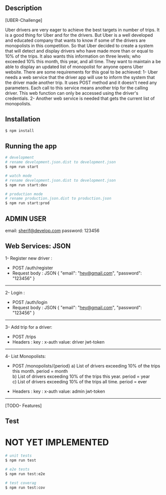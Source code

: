 ## Description

[UBER-Challenge]

Uber drivers are very eager to achieve the best targets in number of trips. It is a good thing for
Uber and for the drivers. But Uber is a well developed and educated company that wants to
know if some of the drivers are monopolists in this competition. So that Uber decided to create a
system that will detect and display drivers who have made more than or equal to 10% of the
trips. It also wants this information on three levels; who exceeded 10% this month, this year,
and all time.
They want to maintain a be able to display an updated list of monopolist for anyone opens Uber
website.
There are some requirements for this goal to be achieved:
1- Uber needs a web service that the driver app will use to inform the system that the driver
made another trip. It uses POST method and it doesn't need any parameters. Each call to this
service means another trip for the calling driver. This web function can only be accessed using
the driver's credentials.
2- Another web service is needed that gets the current list of monopolists.

## Installation

```bash
$ npm install
```

## Running the app

```bash
# development
# rename development.json.dist to development.json
$ npm run start

# watch mode
# rename development.json.dist to development.json
$ npm run start:dev

# production mode
# rename production.json.dist to production.json
$ npm run start:prod
```
## ADMIN USER
email: sherif@develop.com
password: 123456


## Web Services: JSON

1- Register new driver :

- POST   /auth/register
- Request body : JSON
 {
   "email": "hey@gmail.com",
   "password": "123456"
 }
---
2- Login :

- POST   /auth/login
- Request body : JSON
 {
   "email": "hey@gmail.com",
   "password": "123456"
 }
---
3- Add trip for a driver: 

- POST   /trips
- Headers :
  key : x-auth 
  value: driver jwt-token
---
4- List Monopolists: 

- POST   /monopolists/{period}
a) List of drivers exceeding 10% of the trips this month.
    period =  month  
b) List of drivers exceeding 10% of the trips this year.
    period =  year   
c) List of drivers exceeding 10% of the trips all time.
    period =  ever 

- Headers :
  key : x-auth 
  value: admin jwt-token
---

[TODO- Features]


## Test
# NOT YET IMPLEMENTED
```bash
# unit tests
$ npm run test

# e2e tests
$ npm run test:e2e

# test coverag
$ npm run test:cov
```
